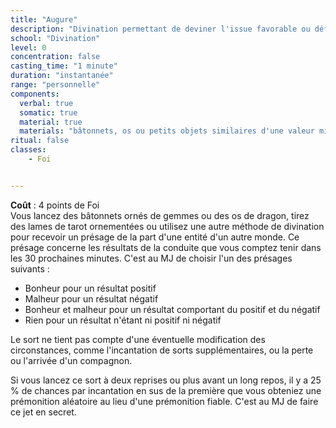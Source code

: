 ```yaml
---
title: "Augure"
description: "Divination permettant de deviner l'issue favorable ou défavorable d'une conduite."
school: "Divination"
level: 0
concentration: false
casting_time: "1 minute"
duration: "instantanée"
range: "personnelle"
components:
  verbal: true
  somatic: true
  material: true
  materials: "bâtonnets, os ou petits objets similaires d'une valeur minimale de 25 po, portant des marques spéciales"
ritual: false
classes:
    - Foi


---
```

**Coût** : 4 points de Foi  
Vous lancez des bâtonnets ornés de gemmes ou des os de dragon, tirez des lames de tarot ornementées ou utilisez une autre méthode de divination pour recevoir un présage de la part d'une entité d'un autre monde. Ce présage concerne les résultats de la conduite que vous comptez tenir dans les 30 prochaines minutes. C'est au MJ de choisir l'un des présages suivants :
* Bonheur pour un résultat positif
* Malheur pour un résultat négatif
* Bonheur et malheur pour un résultat comportant du positif et du négatif
* Rien pour un résultat n'étant ni positif ni négatif

Le sort ne tient pas compte d'une éventuelle modification des circonstances, comme l'incantation de sorts supplémentaires, ou la perte ou l'arrivée d'un compagnon.

Si vous lancez ce sort à deux reprises ou plus avant un long repos, il y a 25  % de chances par incantation en sus de la première que vous obteniez une prémonition aléatoire au lieu d'une prémonition fiable. C'est au MJ de faire ce jet en secret.

